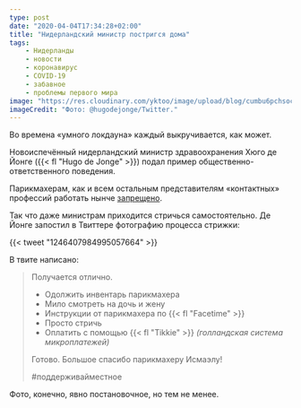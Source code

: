 ```yaml
---
type: post
date: "2020-04-04T17:34:28+02:00"
title: "Нидерландский министр постригся дома"
tags:
    - Нидерланды
    - новости
    - коронавирус
    - COVID-19
    - забавное
    - проблемы первого мира
image: "https://res.cloudinary.com/yktoo/image/upload/blog/cumbu6pchsocreey6sfv.jpg"
imageCredit: "Фото: @hugodejonge/Twitter."
---
```


Во времена «умного локдауна» каждый выкручивается, как может.

Новоиспечённый нидерландский министр здравоохранения Хюго де Йонге ({{< fl "Hugo de Jonge" >}}) подал пример общественно-ответственного поведения.

<!--more-->

Парикмахерам, как и всем остальным представителям «контактных» профессий работать нынче [запрещено](0709).

Так что даже министрам приходится стричься самостоятельно. Де Йонге запостил в Твиттере фотографию процесса стрижки:

{{< tweet "1246407984995057664" >}}

В твите написано:

> Получается отлично.
> * Одолжить инвентарь парикмахера
> * Мило смотреть на дочь и жену
> * Инструкции от парикмахера по {{< fl "Facetime" >}}
> * Просто стричь
> * Оплатить с помощью {{< fl "Tikkie" >}} *(голландская система микроплатежей)*
>
> Готово. Большое спасибо парикмахеру Исмаэлу!
>
> #поддерживайместное

Фото, конечно, явно постановочное, но тем не менее.
